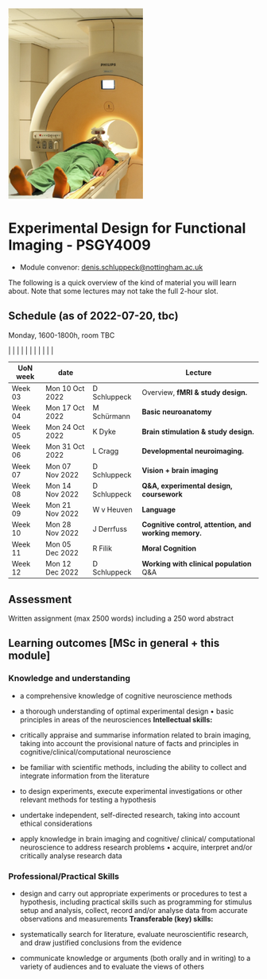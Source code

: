 <img src="imgs/scanner.png" height="384px">

# Experimental Design for Functional Imaging - PSGY4009

- Module convenor: <a href="mailto:denis.schluppeck@nottingham.ac.uk?subject=EDFFI-handbook">denis.schluppeck@nottingham.ac.uk</a>

The following is a quick overview of the kind of material you will learn about. Note that some lectures may not take the full 2-hour slot.

## Schedule (as of 2022-07-20, tbc)

Monday, 1600-1800h, room TBC

  |
  |
  |
  |
  |
  |
  |
  |
  |
  |
  |

| UoN week | date            |              | Lecture                                               |
| -------- | --------------- | ------------ | ----------------------------------------------------- |
| Week 03  | Mon 10 Oct 2022 | D Schluppeck | Overview, **fMRI & study design.**                    |
| Week 04  | Mon 17 Oct 2022 | M Schürmann  | **Basic neuroanatomy**                                |
| Week 05  | Mon 24 Oct 2022 | K Dyke       | **Brain stimulation & study design.**                 |
| Week 06  | Mon 31 Oct 2022 | L Cragg      | **Developmental neuroimaging.**                       |
| Week 07  | Mon 07 Nov 2022 | D Schluppeck | **Vision + brain imaging**                            |
| Week 08  | Mon 14 Nov 2022 | D Schluppeck | **Q&A, experimental design, coursework**              |
| Week 09  | Mon 21 Nov 2022 | W v Heuven   | **Language**                                          |
| Week 10  | Mon 28 Nov 2022 | J Derrfuss   | **Cognitive control, attention, and working memory.** |
| Week 11  | Mon 05 Dec 2022 | R Filik      | **Moral Cognition**                                   |
| Week 12  | Mon 12 Dec 2022 | D Schluppeck | **Working with clinical population** Q&A              |

## Assessment

Written assignment (max 2500 words) including a 250 word abstract

## Learning outcomes [MSc in general + this module] 

### Knowledge and understanding

- a comprehensive knowledge of cognitive neuroscience methods

- a thorough understanding of optimal experimental design • basic
    principles in areas of the neurosciences **Intellectual skills:**

- critically appraise and summarise information related to brain
    imaging, taking into account the provisional nature of facts and
    principles in cognitive/clinical/computational neuroscience

- be familiar with scientific methods, including the ability to
    collect and integrate information from the literature

- to design experiments, execute experimental investigations or other
    relevant methods for testing a hypothesis

- undertake independent, self-directed research, taking into account
    ethical considerations

- apply knowledge in brain imaging and cognitive/ clinical/
    computational neuroscience to address research problems • acquire,
    interpret and/or critically analyse research data

### Professional/Practical Skills

- design and carry out appropriate experiments or procedures to test a
    hypothesis, including practical skills such as programming for
    stimulus setup and analysis, collect, record and/or analyse data
    from accurate observations and measurements **Transferable (key)
    skills:**

- systematically search for literature, evaluate neuroscientific
    research, and draw justified conclusions from the evidence

- communicate knowledge or arguments (both orally and in writing) to a
    variety of audiences and to evaluate the views of others
